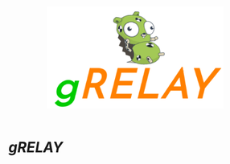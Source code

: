 
<div align="center">
  <img src="assets/grelay-logo-oficial.png" width="350">
</div>
<br>

# *gRELAY*